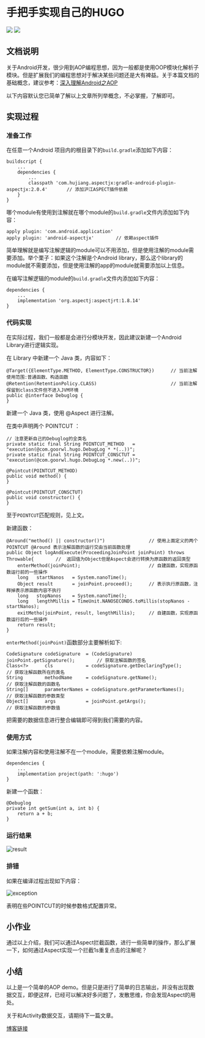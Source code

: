 # 手把手实现自己的HUGO

[![](https://img.shields.io/badge/blog-%E6%A9%99%E5%AD%90-blue.svg)](https://xiaozhuanlan.com/goorwl?rel=goorwl) [![](https://img.shields.io/badge/E--mail-goorwl%40163.com-pink.svg)](https://mailto:goorwl@163.com)

## 文档说明

关于Android开发，很少用到AOP编程思想，因为一般都是使用OOP模块化解析子模块。但是扩展我们的编程思想对于解决某些问题还是大有裨益。关于本篇文档的基础概念，建议参考：[深入理解Android之AOP](https://blog.csdn.net/innost/article/details/49387395)

以下内容默认您已简单了解以上文章所列举概念，不必掌握，了解即可。

## 实现过程

### 准备工作

在任意一个Android 项目内的根目录下的`build.gradle`添加如下内容：

	buildscript {
		...
	    dependencies {
	        ...
	        classpath 'com.hujiang.aspectjx:gradle-android-plugin-aspectjx:2.0.4'		// 添加沪江ASPECT插件依赖
	    }
	}


哪个module有使用到注解就在哪个module的`build.gradle`文件内添加如下内容：
	
	apply plugin: 'com.android.application'
	apply plugin: 'android-aspectjx'		// 依赖aspect插件

简单理解就是编写注解逻辑的module可以不用添加，但是使用注解的module需要添加。举个栗子：如果这个注解是个Android library，那么这个library的module就不需要添加，但是使用注解的app的module就需要添加以上信息。

在编写注解逻辑的module的`build.gradle`文件内添加如下内容：

	dependencies {
		...
	    implementation 'org.aspectj:aspectjrt:1.8.14'
	}

### 代码实现

在实际过程，我们一般都是会进行分模块开发，因此建议新建一个Android Library进行逻辑实现。

在 Library 中新建一个 Java 类，内容如下：

	@Target({ElementType.METHOD, ElementType.CONSTRUCTOR})		// 当前注解使用范围:普通函数、构造函数
	@Retention(RetentionPolicy.CLASS)							// 当前注解保留到class文件但不进入JVM环境
	public @interface Debuglog {
	}

新建一个 Java 类，使用 @Aspect 进行注解。

在类中声明两个 POINTCUT ：

	
	// 注意更新自己的Debuglog的全类名
    private static final String POINTCUT_METHOD   = "execution(@com.goorwl.hugo.DebugLog * *(..))";
    private static final String POINTCUT_CONSCTUT = "execution(@com.goorwl.hugo.DebugLog *.new(..))";

    @Pointcut(POINTCUT_METHOD)
    public void method() {
    }

    @Pointcut(POINTCUT_CONSCTUT)
    public void constructor() {
    }

至于`POINTCUT`匹配规则，见上文。

新建函数：

    @Around("method() || constructor()")				// 使用上面定义的两个POINTCUT @Around 表示注解函数的运行交由当前函数处理
    public Object logAndExecute(ProceedingJoinPoint joinPoint) throws Throwable{		//  返回值为Object但是Aspect会进行转换为原函数的返回类型
        enterMethod(joinPoint);							// 自建函数，实现原函数运行前的一些操作
        long   startNanos   = System.nanoTime();
        Object result       = joinPoint.proceed();		// 表示执行原函数，注释掉表示原函数内容不执行
        long   stopNanos    = System.nanoTime();
        long   lengthMillis = TimeUnit.NANOSECONDS.toMillis(stopNanos - startNanos);
        exitMetho(joinPoint, result, lengthMillis);		// 自建函数，实现原函数运行后的一些操作
        return result;
    }

`enterMethod(joinPoint)`函数部分主要解析如下:

    CodeSignature codeSignature  = (CodeSignature) joinPoint.getSignature();		// 获取注解函数的签名
    Class<?>      cls            = codeSignature.getDeclaringType();				// 获取注解函数所在的类名
    String        methodName     = codeSignature.getName();							// 获取注解函数的函数名
    String[]      parameterNames = codeSignature.getParameterNames();				// 获取注解函数的参数类型
    Object[]      args           = joinPoint.getArgs();								// 获取注解函数的参数值

把需要的数据信息进行整合编辑即可得到我们需要的内容。

### 使用方式

如果注解内容和使用注解不在一个module，需要依赖注解module。

	dependencies {
		...
	    implementation project(path: ':hugo')
	}

新建一个函数：

    @Debuglog
    private int getSum(int a, int b) {
        return a + b;
    }

### 运行结果

![result](https://i.imgur.com/ExiW7W4.png)

### 排错

如果在编译过程出现如下内容：

![exception](https://i.imgur.com/b3Y5Rgc.png)

表明在些POINTCUT的时候参数格式配置异常。

## 小作业

通过以上介绍，我们可以通过Aspect拦截函数，进行一些简单的操作，那么扩展一下，如何通过Aspect实现一个拦截1s重复点击的注解呢？

## 小结

以上是一个简单的AOP demo。但是只是进行了简单的日志输出，并没有出现数据交互，即便这样，已经可以解决好多问题了，发散思维，你会发现Aspect的用处。

关于和Activity数据交互，请期待下一篇文章。


[博客链接](https://xiaozhuanlan.com/topic/8023679145)